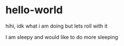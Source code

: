 # hello-world
hihi, idk what i am doing but lets roll with it

I am sleepy and would like to do more sleeping

